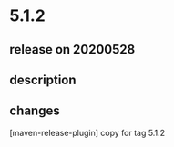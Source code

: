 # 5.1.2

## release on 20200528

## description

## changes

[maven-release-plugin] copy for tag 5.1.2

